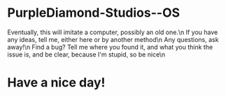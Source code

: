 # PurpleDiamond-Studios--OS
Eventually, this will imitate a computer, possibly an old one.\n
If you have any ideas, tell me, either here or by another method\n 
Any questions, ask away!\n
Find a bug? Tell me where you found it, and what you think the issue is, and be clear, because I'm stupid, so be nice\n

# Have a nice day!
